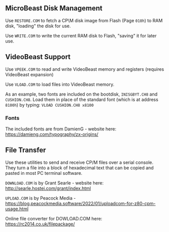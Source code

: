 
## MicroBeast Disk Management

Use `RESTORE.COM` to fetch a CP\M disk image from Flash (Page `010h`) to RAM disk, "loading" the disk for use.

Use `WRITE.COM` to write the current RAM disk to Flash, "saving" it for later use.

## VideoBeast Support

Use `VPEEK.COM` to read and write VideoBeast memory and registers (requires VideoBeast expansion)

Use `VLOAD.COM` to load files into VideoBeast memory.

As an example, two fonts are included on the bootdisk, `INISGBYT.CH8` and `CUSHION.CH8`. Load them in place of the
standard font (which is at address `8100h`) by typing: `VLOAD CUSHION.CH8 x8100`

### Fonts

The included fonts are from DamienG - website here: https://damieng.com/typography/zx-origins/

## File Transfer

Use these utilities to send and receive CP/M files over a serial console. They turn a file into a block of hexadecimal text
that can be copied and pasted in most PC terminal software.

`DOWNLOAD.COM` is by Grant Searle - website here: http://searle.hostei.com/grant/index.html

`UPLOAD.COM` is by Peacock Media - https://blog.peacockmedia.software/2022/01/uploadcom-for-z80-cpm-usage.html

Online file converter for DOWLOAD.COM here: https://rc2014.co.uk/filepackage/

